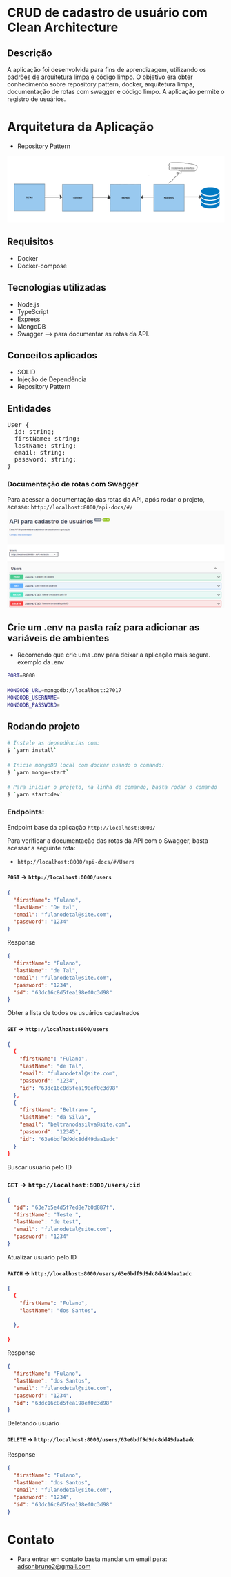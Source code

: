 # CRUD de cadastro de usuário com Clean Architecture

## Descrição

A aplicação foi desenvolvida para fins de aprendizagem, utilizando os padrões de arquitetura limpa e código limpo. O objetivo era obter conhecimento sobre repository pattern, docker, arquitetura limpa, documentação de rotas com swagger e código limpo. A aplicação permite o registro de usuários.

# Arquitetura da Aplicação

- Repository Pattern

![img](/docs/Arquitetura.PNG)

## Requisitos

- Docker
- Docker-compose

## Tecnologias utilizadas

- Node.js
- TypeScript
- Express
- MongoDB
- Swagger --> para documentar as rotas da API.

## Conceitos aplicados

- SOLID
- Injeção de Dependência
- Repository Pattern

## Entidades

<pre>
User {
  id: string;
  firstName: string;
  lastName: string;
  email: string;
  password: string;
}</pre>

### Documentação de rotas com Swagger

Para acessar a documentação das rotas da API, após rodar o projeto, acesse: `http://localhost:8000/api-docs/#/`
![img](/docs/DDocumenta%C3%A7%C3%A3o%20da-API-com-swagger.png)

## Crie um .env na pasta raíz para adicionar as variáveis de ambientes

- Recomendo que crie uma .env para deixar a aplicação mais segura.
  exemplo da .env

```bash
PORT=8000

MONGODB_URL=mongodb://localhost:27017
MONGODB_USERNAME=
MONGODB_PASSWORD=

```

## Rodando projeto

```bash
# Instale as dependências com:
$ `yarn install`

# Inicie mongoDB local com docker usando o comando:
$ `yarn mongo-start`

# Para iniciar o projeto, na linha de comando, basta rodar o comando
$ `yarn start:dev`
```

### Endpoints:

Endpoint base da aplicação `http://localhost:8000/`

Para verificar a documentação das rotas da API com o Swagger, basta acessar a seguinte rota:

- `http://localhost:8000/api-docs/#/Users`

#### `POST` -> `http://localhost:8000/users`

```json
{
  "firstName": "Fulano",
  "lastName": "De tal",
  "email": "fulanodetal@site.com",
  "password": "1234"
}
```

Response

```json
{
  "firstName": "Fulano",
  "lastName": "de Tal",
  "email": "fulanodetal@site.com",
  "password": "1234",
  "id": "63dc16c8d5fea198ef0c3d98"
}
```

Obter a lista de todos os usuários cadastrados

#### `GET` -> `http://localhost:8000/users`

```json
{
  {
    "firstName": "Fulano",
    "lastName": "de Tal",
    "email": "fulanodetal@site.com",
    "password": "1234",
    "id": "63dc16c8d5fea198ef0c3d98"
  },
  {
    "firstName": "Beltrano ",
    "lastName": "da Silva",
    "email": "beltranodasilva@site.com",
    "password": "12345",
    "id": "63e6bdf9d9dc8dd49daa1adc"
  }
}
```

Buscar usuário pelo ID

### `GET` -> `http://localhost:8000/users/:id`

```json
{
  "id": "63e7b5e4d5f7ed8e7b0d887f",
  "firstName": "Teste ",
  "lastName": "de test",
  "email": "fulanodetal@site.com",
  "password": "1234"
}
```

Atualizar usuário pelo ID

#### `PATCH` -> `http://localhost:8000/users/63e6bdf9d9dc8dd49daa1adc`

```json
{
  {
    "firstName": "Fulano",
    "lastName": "dos Santos",

  },

}
```

Response

```json
{
  "firstName": "Fulano",
  "lastName": "dos Santos",
  "email": "fulanodetal@site.com",
  "password": "1234",
  "id": "63dc16c8d5fea198ef0c3d98"
}
```

Deletando usuário

#### `DELETE` -> `http://localhost:8000/users/63e6bdf9d9dc8dd49daa1adc`

Response

```json
{
  "firstName": "Fulano",
  "lastName": "dos Santos",
  "email": "fulanodetal@site.com",
  "password": "1234",
  "id": "63dc16c8d5fea198ef0c3d98"
}
```

# Contato

- Para entrar em contato basta mandar um email para: adsonbruno2@gmail.com
